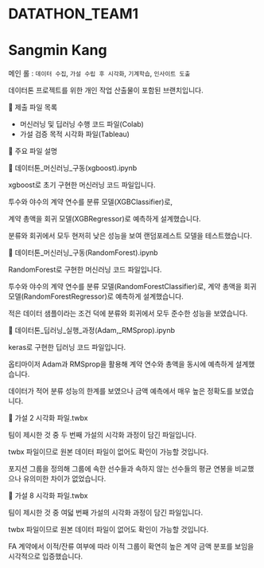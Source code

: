 # DATATHON_TEAM1

Sangmin Kang
===========================================
메인 롤 : `데이터 수집`, `가설 수립 후 시각화`, `기계학습`, `인사이트 도출`

데이터톤 프로젝트를 위한 개인 작업 산출물이 포함된 브랜치입니다.

📁 제출 파일 목록

- 머신러닝 및 딥러닝 수행 코드 파일(Colab)
- 가설 검증 목적 시각화 파일(Tableau)


📘 주요 파일 설명

📄 데이터톤_머신러닝_구동(xgboost).ipynb

xgboost로 초기 구현한 머신러닝 코드 파일입니다.

투수와 야수의 계약 연수를 분류 모델(XGBClassifier)로,

계약 총액을 회귀 모델(XGBRegressor)로 예측하게 설계했습니다.

분류와 회귀에서 모두 현저히 낮은 성능을 보여 랜덤포레스트 모델을 테스트했습니다.



📄 데이터톤_머신러닝_구동(RandomForest).ipynb

RandomForest로 구현한 머신러닝 코드 파일입니다.

투수와 야수의 계약 연수를 분류 모델(RandomForestClassifier)로,
계약 총액을 회귀 모델(RandomForestRegressor)로 예측하게 설계했습니다.

적은 데이터 샘플이라는 조건 덕에 분류와 회귀에서 모두 준수한 성능을 보였습니다.



📄 데이터톤_딥러닝_실행_과정(Adam,_RMSprop).ipynb

keras로 구현한 딥러닝 코드 파일입니다.

옵티마이저 Adam과 RMSprop을 활용해 계약 연수와 총액을 동시에 예측하게 설계했습니다.

데이터가 적어 분류 성능의 한계를 보였으나 금액 예측에서 매우 높은 정확도를 보였습니다.



📄 가설 2 시각화 파일.twbx

팀이 제시한 것 중 두 번째 가설의 시각화 과정이 담긴 파일입니다.

twbx 파일이므로 원본 데이터 파일이 없어도 확인이 가능할 것입니다.

포지션 그룹을 정의해 그룹에 속한 선수들과 속하지 않는 선수들의 평균 연봉을 비교했으나 유의미한 차이가 없었습니다.



📄 가설 8 시각화 파일.twbx

팀이 제시한 것 중 여덟 번째 가설의 시각화 과정이 담긴 파일입니다.

twbx 파일이므로 원본 데이터 파일이 없어도 확인이 가능할 것입니다.

FA 계약에서 이적/잔류 여부에 따라 이적 그룹이 확연히 높은 계약 금액 분포를 보임을 시각적으로 입증했습니다.
